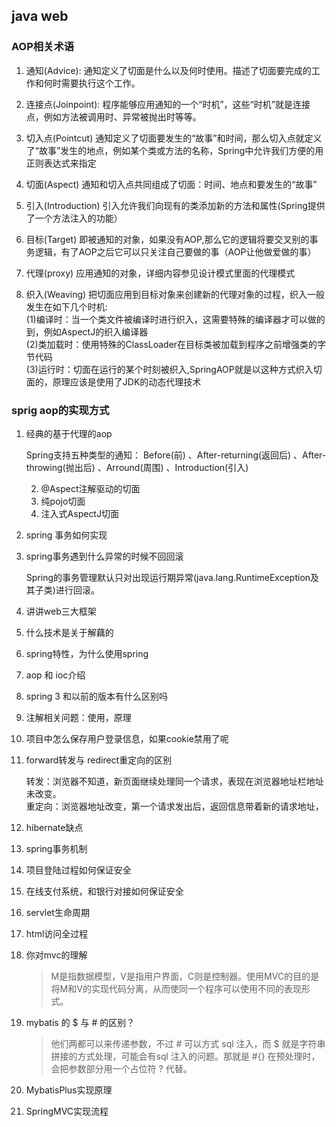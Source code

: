 ##  java web

### AOP相关术语

1. 通知(Advice):
通知定义了切面是什么以及何时使用。描述了切面要完成的工作和何时需要执行这个工作。

2. 连接点(Joinpoint):
程序能够应用通知的一个“时机”，这些“时机”就是连接点，例如方法被调用时、异常被抛出时等等。  

3. 切入点(Pointcut)
通知定义了切面要发生的“故事”和时间，那么切入点就定义了“故事”发生的地点，例如某个类或方法的名称，Spring中允许我们方便的用正则表达式来指定

4. 切面(Aspect)
通知和切入点共同组成了切面：时间、地点和要发生的“故事”

5. 引入(Introduction)
引入允许我们向现有的类添加新的方法和属性(Spring提供了一个方法注入的功能）

6. 目标(Target)
即被通知的对象，如果没有AOP,那么它的逻辑将要交叉别的事务逻辑，有了AOP之后它可以只关注自己要做的事（AOP让他做爱做的事）

7. 代理(proxy)
应用通知的对象，详细内容参见设计模式里面的代理模式

8. 织入(Weaving)
把切面应用到目标对象来创建新的代理对象的过程，织入一般发生在如下几个时机:  
(1)编译时：当一个类文件被编译时进行织入，这需要特殊的编译器才可以做的到，例如AspectJ的织入编译器  
(2)类加载时：使用特殊的ClassLoader在目标类被加载到程序之前增强类的字节代码  
(3)运行时：切面在运行的某个时刻被织入,SpringAOP就是以这种方式织入切面的，原理应该是使用了JDK的动态代理技术

### sprig aop的实现方式

1. 经典的基于代理的aop

	Spring支持五种类型的通知：
Before(前) 、After-returning(返回后) 、After-throwing(抛出后) 、Arround(周围) 、Introduction(引入) 
	
	2. @Aspect注解驱动的切面
	3. 纯pojo切面
	4. 注入式AspectJ切面
2. spring 事务如何实现
3. spring事务遇到什么异常的时候不回回滚  
	
	Spring的事务管理默认只对出现运行期异常(java.lang.RuntimeException及其子类)进行回滚。

4. 讲讲web三大框架
5. 什么技术是关于解藕的	
6. spring特性，为什么使用spring
7. aop 和 ioc介绍
8. spring 3 和以前的版本有什么区别吗
9. 注解相关问题：使用，原理
10. 项目中怎么保存用户登录信息，如果cookie禁用了呢  
11. forward转发与 redirect重定向的区别  

	转发：浏览器不知道，新页面继续处理同一个请求，表现在浏览器地址栏地址未改变。  
	重定向：浏览器地址改变，第一个请求发出后，返回信息带着新的请求地址，
1. hibernate缺点  
4. spring事务机制  
6. 项目登陆过程如何保证安全  
7. 在线支付系统，和银行对接如何保证安全 
8. servlet生命周期
9. html访问全过程
1. 你对mvc的理解

	>M是指数据模型，V是指用户界面，C则是控制器。使用MVC的目的是将M和V的实现代码分离，从而使同一个程序可以使用不同的表现形式。
19. mybatis 的 $ 与 # 的区别？	

	>他们两都可以来传递参数，不过 # 可以方式 sql 注入，而 $ 就是字符串拼接的方式处理，可能会有sql 注入的问题。那就是 #{} 在预处理时，会把参数部分用一个占位符 ? 代替。
3. MybatisPlus实现原理
4. SpringMVC实现流程